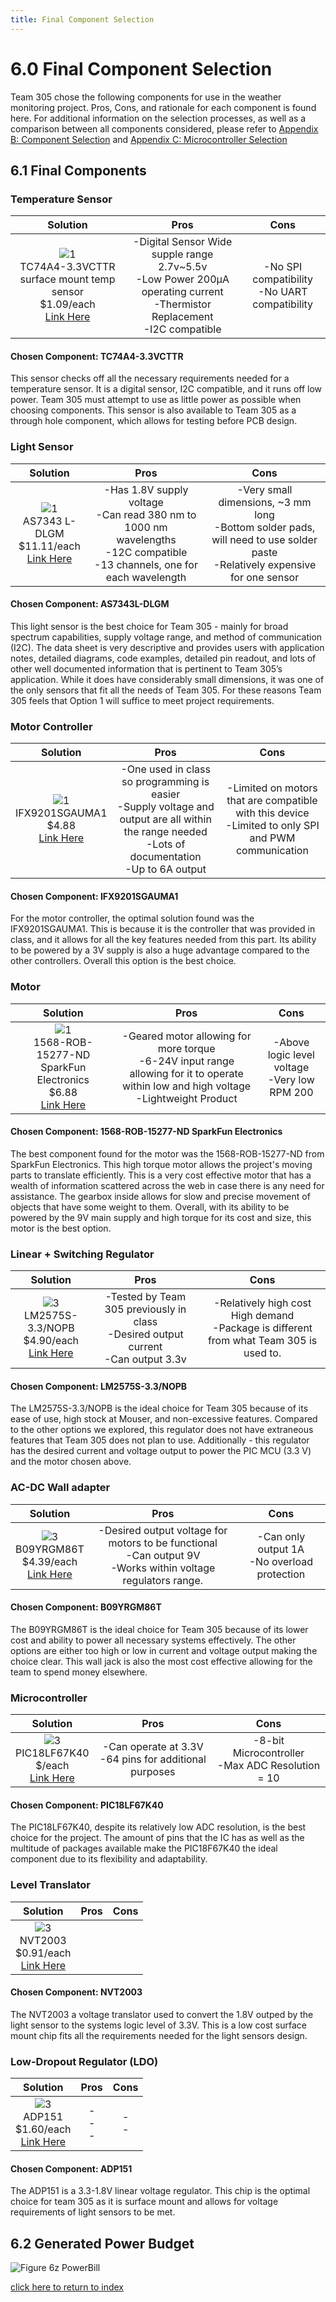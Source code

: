 ```yaml
---
title: Final Component Selection
---
```


# 6.0 Final Component Selection
Team 305 chose the following components for use in the weather monitoring project. Pros, Cons, and rationale for each component is found here. For additional information on the selection processes, as well as a comparison between all components considered, please refer to [Appendix B: Component Selection](/AppendixB) and [Appendix C: Microcontroller Selection](/AppendixC)
## 6.1 Final Components

### Temperature Sensor
 
|                                         Solution                                        |                                                                          Pros                                                                          |                                                Cons                                                |
|:---------------------------------------------------------------------------------------:|:------------------------------------------------------------------------------------------------------------------------------------------------------:|:--------------------------------------------------------------------------------------------------:|
| ![1](/photos/Figure6a.png) <br>TC74A4-3.3VCTTR surface mount temp sensor <br>$1.09/each  <br>[Link Here](https://www.digikey.com/en/products/detail/microchip-technology/TC74A4-3-3VCTTR/443268) |           -Digital Sensor Wide supple range 2.7v~5.5v <br>-Low Power 200µA operating current <br>-Thermistor Replacement <br>-I2C compatible           |                          -No SPI compatibility <br>-No UART compatibility                          |

#### Chosen Component: TC74A4-3.3VCTTR
This sensor checks off all the necessary requirements needed for a temperature sensor. It is a digital sensor, I2C compatible, and it runs off low power. Team 305 must attempt to use as little power as possible when choosing components. This sensor is also available to Team 305 as a through hole component, which allows for testing before PCB design.

### Light Sensor

|                           Solution                           |                                                                                     Pros                                                                                    |                                                                                                                          Cons                                                                                                                          |
|:------------------------------------------------------------:|:---------------------------------------------------------------------------------------------------------------------------------------------------------------------------:|:------------------------------------------------------------------------------------------------------------------------------------------------------------------------------------------------------------------------------------------------------:|
| ![1](/photos/Figure6d.png) <br>AS7343 L-DLGM <br>$11.11/each <br>[Link Here](https://www.digikey.com/en/products/detail/ams-osram/AS7343L-DLGM/16724750)  | -Has 1.8V supply voltage <br>-Can read 380 nm to 1000 nm wavelengths <br>-12C compatible  <br>-13 channels, one for each wavelength                                         | -Very small dimensions, ~3 mm long<br>-Bottom solder pads, will need to use solder paste<br>-Relatively expensive for one sensor                                                                                                                       |

#### Chosen Component: AS7343L-DLGM
This light sensor is the best choice for Team 305 - mainly for broad spectrum capabilities, supply voltage range, and method of communication (I2C). The data sheet is very descriptive and provides users with application notes, detailed diagrams, code examples, detailed pin readout, and lots of other well documented information that is pertinent to Team 305’s application. While it does have considerably small dimensions, it was one of the only sensors that fit all the needs of Team 305. For these reasons Team 305 feels that Option 1 will suffice to meet project requirements. 

### Motor Controller 

|                        Solution                        |                                                                            Pros                                                                            |                                                  Cons                                                  |
|:------------------------------------------------------:|:----------------------------------------------------------------------------------------------------------------------------------------------------------:|:------------------------------------------------------------------------------------------------------:|
| ![1](/photos/Figure6g.png) <br>IFX9201SGAUMA1 <br>$4.88 <br>[Link Here](https://www.digikey.com/en/products/detail/infineon-technologies/IFX9201SGAUMA1/5415542) | -One used in class so programming is easier <br>-Supply voltage and output are all within the range needed <br>-Lots of documentation <br>-Up to 6A output | -Limited on motors that are compatible with this device <br>-Limited to only SPI and PWM communication |

#### Chosen Component: IFX9201SGAUMA1
For the motor controller, the optimal solution found was the IFX9201SGAUMA1. This is because it is the controller that was provided in class, and it allows for all the key features needed from this part. Its ability to be powered by a 3V supply is also a huge advantage compared to the other controllers. Overall this option is the best choice.

### Motor

|                                    Solution                                    |                                                                                                                Pros                                                                                                               |                                                                                         Cons                                                                                        |
|:------------------------------------------------------------------------------:|:---------------------------------------------------------------------------------------------------------------------------------------------------------------------------------------------------------------------------------:|:-----------------------------------------------------------------------------------------------------------------------------------------------------------------------------------:|
| ![1](/photos/Figure6j.png) <br>1568-ROB-15277-ND SparkFun Electronics <br>$6.88 <br>[Link Here](https://www.digikey.com/en/products/detail/sparkfun-electronics/ROB-15277/9995750) | -Geared motor allowing for more torque <br>-6-24V input range allowing for it to operate within low and high voltage  <br>-Lightweight  Product                                                                                   | -Above logic level voltage <br>-Very low RPM 200                                                                                                                                    |

#### Chosen Component: 1568-ROB-15277-ND SparkFun Electronics
The best component found for the motor was the 1568-ROB-15277-ND from SparkFun Electronics. This high torque motor allows the project's moving parts to translate efficiently. This is a very cost effective motor that has a wealth of information scattered across the web in case there is any need for assistance. The gearbox inside allows for slow and precise movement of objects that have some weight to them. Overall, with its ability to be powered by the 9V main supply and high torque for its cost and size, this motor is the best option. 

### Linear + Switching Regulator

|                            Solution                           |                                                      Pros                                                      |                                                Cons                                               |
|:-------------------------------------------------------------:|:--------------------------------------------------------------------------------------------------------------:|:-------------------------------------------------------------------------------------------------:|
| ![3](/photos/Figure6o.png) <br>LM2575S-3.3/NOPB <br>$4.90/each <br>[Link Here](https://www.mouser.com/ProductDetail/Texas-Instruments/LM2575S-3.3-NOPB?qs=X1J7HmVL2ZGH5uY2hHZLXw%3D%3D) | -Tested by Team 305 previously in class<br>-Desired output current <br>-Can output 3.3v                        | -Relatively high cost High demand <br>-Package is different from what Team 305 is used to.        |

#### Chosen Component: LM2575S-3.3/NOPB
The LM2575S-3.3/NOPB is the ideal choice for Team 305 because of its ease of use, high stock at Mouser, and non-excessive features. Compared to the other options we explored, this regulator does not have extraneous features that Team 305 does not plan to use. Additionally - this regulator has the desired current and voltage output to power the PIC MCU (3.3 V) and the motor chosen above. 

### AC-DC Wall adapter

|                         Solution                         |                                                                  Pros                                                                 |                             Cons                            |
|:--------------------------------------------------------:|:-------------------------------------------------------------------------------------------------------------------------------------:|:-----------------------------------------------------------:|
| ![3](/photos/Figure6r.png) <br>B09YRGM86T <br>$4.39/each <br>[Link Here](https://www.amazon.com/Aclorol-100V-240V-5-5mmX2-5mm-Elliptical-Security/dp/B09YRGM86T/ref=sr_1_5?gclid=Cj0KCQiAorKfBhC0ARIsAHDzsltCRRGZa2Ene-E88G765J7y5mwNfMPp0PXX9cqmOCVH6r3tmDEA8TEaAn1sEALw_wcB&hvadid=173531645013&hvdev=c&hvlocphy=9030087&hvnetw=g&hvqmt=e&hvrand=3654037398574692265&hvtargid=kwd-10120937855&hydadcr=19108_9439007&keywords=9v+1a+power+supply&qid=1676511133&sr=8-5)  | -Desired output voltage for motors to be functional <br>-Can output 9V <br>-Works within voltage regulators range.                    | -Can only output 1A <br>-No overload protection<br>         |

#### Chosen Component: B09YRGM86T
The B09YRGM86T is the ideal choice for Team 305 because of its lower cost and ability to power all necessary systems effectively. The other options are either too high or low in current and voltage output making the choice clear. This wall jack is also the most cost effective allowing for the team to spend money elsewhere.  

### Microcontroller

|                         Solution                         |                                                                  Pros                                                                 |                             Cons                            |
|:--------------------------------------------------------:|:-------------------------------------------------------------------------------------------------------------------------------------:|:-----------------------------------------------------------:|
| ![3](/photos/MicrocontrollerPIC18.png) <br>PIC18LF67K40 <br>$/each <br>[Link Here](https://www.mouser.com/ProductDetail/Microchip-Technology/PIC18LF67K40-I-PT?qs=Cv1v43EOJpoXOD%2FmCo0jeQ%3D%3D)  | -Can operate at 3.3V<br>-64 pins for additional purposes                    | -8-bit Microcontroller<br>-Max ADC Resolution = 10         |

#### Chosen Component: PIC18LF67K40
The PIC18LF67K40, despite its relatively low ADC resolution, is the best choice for the project. The amount of pins that the IC has as well as the multitude of packages available make the PIC18F67K40 the ideal component due to its flexibility and adaptability.

### Level Translator

|                         Solution                         |                                                                  Pros                                                                 |                             Cons                            |
|:--------------------------------------------------------:|:-------------------------------------------------------------------------------------------------------------------------------------:|:-----------------------------------------------------------:|
| ![3](/photos/level.jpg) <br>NVT2003 <br>$0.91/each <br>[Link Here](https://www.mouser.com/ProductDetail/NXP-Semiconductors/NVT2003DP118?qs=vbj%2FKoHZRAiMv2YX75DayA%3D%3D)  | <br>                    | <br><br>         |

#### Chosen Component: NVT2003
The NVT2003 a voltage translator used to convert the 1.8V outped by the light sensor to the systems logic level of 3.3V. This is a low cost surface mount chip fits all the requirements needed for the light sensors design.  

### Low-Dropout Regulator (LDO)

|                         Solution                         |                                                                  Pros                                                                 |                             Cons                            |
|:--------------------------------------------------------:|:-------------------------------------------------------------------------------------------------------------------------------------:|:-----------------------------------------------------------:|
| ![3](/photos/ldo.jpg) <br>ADP151 <br>$1.60/each <br>[Link Here](https://www.mouser.com/ProductDetail/Analog-Devices/ADP151AUJZ-1.8-R7?qs=sGAEpiMZZMutXGli8Ay4kD%2F4TpDpCbliGE0vLEUhOvE%3D)  | -<br>-<br>-                    | -<br>-<br>         |

#### Chosen Component: ADP151
The ADP151 is a 3.3-1.8V linear voltage regulator. This chip is the optimal choice for team 305 as it is surface mount and allows for voltage requirements of light sensors to be met.   


## 6.2 Generated Power Budget
![Figure 6z PowerBill](/photos/PowerBudget.png "Generated Power Bill")



[click here to return to index](/index)

